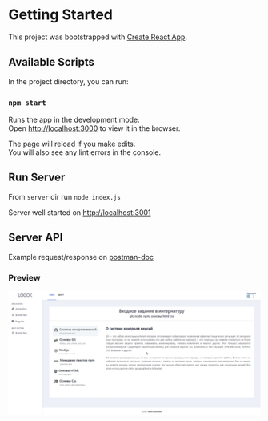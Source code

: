 # Getting Started

This project was bootstrapped with [Create React App](https://github.com/facebook/create-react-app).

## Available Scripts

In the project directory, you can run:

### `npm start`

Runs the app in the development mode.\
Open [http://localhost:3000](http://localhost:3000) to view it in the browser.

The page will reload if you make edits.\
You will also see any lint errors in the console.
## Run Server
From `server` dir run `node index.js`

Server well started on [http://localhost:3001](http://localhost:3001)
## Server API 
Example request/response on [postman-doc](https://documenter.getpostman.com/view/2773235/Tz5nby34#350e4ee3-d788-4c7c-998d-c654a6474b1f)

### Preview
![alt text](preview.jpg)

